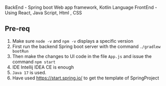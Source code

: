 BackEnd - Spring boot Web app framework, Kotlin Language
FrontEnd - Using React, Java Script, Html , CSS



Pre-req
-------
1. Make sure `node -v` and `npm -v` displays a specific version
2. First run the backend Spring boot server with the command `./gradlew bootRun`
3. Then make the changes to UI code in the file `App.js` and issue the command `npm start`
4. IDE Intellij IDEA CE is enough
5. `Java 17` is used.
6. Have used https://start.spring.io/ to get  the template of SpringProject
   
